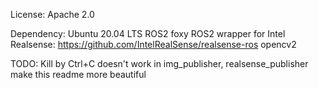 License: Apache 2.0

Dependency:
Ubuntu 20.04 LTS
ROS2 foxy
ROS2 wrapper for Intel Realsense: https://github.com/IntelRealSense/realsense-ros
opencv2

TODO:
Kill by Ctrl+C doesn't work in img_publisher, realsense_publisher
make this readme more beautiful